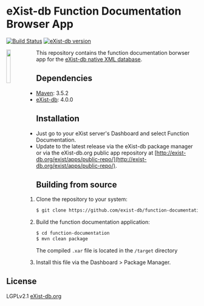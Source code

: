 # eXist-db Function Documentation Browser App
[![Build Status](https://travis-ci.com/eXist-db/function-documentation.svg?branch=master)](https://travis-ci.com/eXist-db/function-documentation)
[![eXist-db version](https://img.shields.io/badge/eXist_db-4.0.0-blue.svg)](http://www.exist-db.org/exist/apps/homepage/index.html)

<img src="src/main/xar-resources/icon.png" align="left" width="15%"/>

This repository contains the function documentation borwser app for the [eXist-db native XML database](http://www.exist-db.org).

## Dependencies
-   [Maven](https://maven.apache.org): 3.5.2
-   [eXist-db](http://exist-db.org): 4.0.0

## Installation
-   Just go to your eXist server's Dashboard and select Function Documentation.
-   Update to the latest release via the eXist-db package manager or via the eXist-db.org public app repository at [http://exist-db.org/exist/apps/public-repo/](http://exist-db.org/exist/apps/public-repo/).

## Building from source
1.  Clone the repository to your system:
    ```bash
    $ git clone https://github.com/exist-db/function-documentation.git
    ```

2.  Build the function documentation application:
    ```bash
    $ cd function-documentation
    $ mvn clean package
    ```
    The compiled `.xar` file is located in the `/target` directory

3.  Install this file via the Dashboard > Package Manager.

## License
LGPLv2.1 [eXist-db.org](http://exist-db.org/exist/apps/homepage/index.html)
